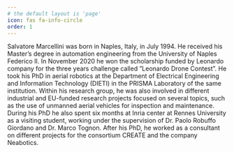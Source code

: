 ```yaml
---
# the default layout is 'page'
icon: fas fa-info-circle
order: 1
---
```


Salvatore Marcellini was born in Naples, Italy, in July 1994. 
He received his Master’s degree in automation engineering from the University of Naples Federico II. In November 2020 he won the scholarship funded by
Leonardo company for the three years challenge called ”Leonardo Drone Contest”.
He took his PhD in aerial robotics at the Department of Electrical Engineering and Information Technology (DIETI) in the PRISMA Laboratory of the same institution. Within his research group, he was also involved in different industrial and EU-funded research projects focused on several topics, such as the use of unmanned aerial vehicles for inspection and maintenance.
During his PhD he also spent six months at Inria center at Rennes University as a visiting student, working under the supervision of Dr. Paolo Robuffo Giordano and Dr. Marco Tognon.
After his PhD, he worked as a consultant on different projects for the consortium CREATE and the company Neabotics.